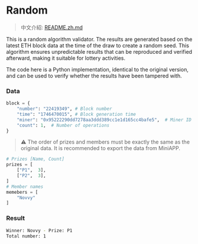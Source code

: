 # Random

> 中文介紹: [README.zh.md](./README.zh.md)

This is a random algorithm validator. The results are generated based on the latest ETH block data at the time of the draw to create a random seed. This algorithm ensures unpredictable results that can be reproduced and verified afterward, making it suitable for lottery activities.

The code here is a Python implementation, identical to the original version, and can be used to verify whether the results have been tampered with.

### Data

```python
block = {
    "number": "22419349", # Block number
    "time": "1746470015", # Block generation time
    "miner": "0x95222290dd7278aa3ddd389cc1e1d165cc4bafe5",  # Miner ID
    "count": 1,  # Number of operations
}
```

> ⚠️ The order of prizes and members must be exactly the same as the original data. It is recommended to export the data from MiniAPP.
```python
# Prizes [Name, Count]
prizes = [
    ["P1",  3],
    ["P2",  3],
]
# Member names
memebers = [
    "Novvy"
]
```

### Result

```bash
Winner: Novvy - Prize: P1
Total number: 1
```